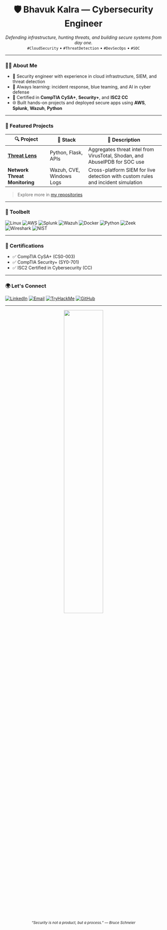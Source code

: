 <h1 align="center">🛡️ Bhavuk Kalra — Cybersecurity Engineer</h1>

<p align="center">
  <em>Defending infrastructure, hunting threats, and building secure systems from day one.</em><br>
  <code>#CloudSecurity</code> • <code>#ThreatDetection</code> • <code>#DevSecOps</code> • <code>#SOC</code>
</p>

---

### 👨‍💻 About Me

- 🔐 Security engineer with experience in cloud infrastructure, SIEM, and threat detection  
- 🧠 Always learning: incident response, blue teaming, and AI in cyber defense  
- 💬 Certified in **CompTIA CySA+**, **Security+**, and **ISC2 CC**  
- 🌐 Built hands-on projects and deployed secure apps using **AWS**, **Splunk**, **Wazuh**, **Python**

---

### 📂 Featured Projects

| 🔍 Project | 🔧 Stack | 📎 Description |
|-----------|----------|----------------|
| **[Threat Lens](https://threatlens.vercel.app)** | Python, Flask, APIs | Aggregates threat intel from VirusTotal, Shodan, and AbuseIPDB for SOC use |
| **Network Threat Monitoring** | Wazuh, CVE, Windows Logs | Cross-platform SIEM for live detection with custom rules and incident simulation |

> Explore more in [my repositories](https://github.com/bhavuk-kalra?tab=repositories)

---

### 🧰 Toolbelt

![Linux](https://img.shields.io/badge/-Linux-informational?style=flat&logo=linux)
![AWS](https://img.shields.io/badge/-AWS-232F3E?style=flat&logo=amazon-aws&logoColor=white)
![Splunk](https://img.shields.io/badge/-Splunk-black?style=flat&logo=splunk)
![Wazuh](https://img.shields.io/badge/-Wazuh-00599C?style=flat)
![Docker](https://img.shields.io/badge/-Docker-2496ED?style=flat&logo=docker&logoColor=white)
![Python](https://img.shields.io/badge/-Python-3776AB?style=flat&logo=python&logoColor=white)
![Zeek](https://img.shields.io/badge/-Zeek-lightgrey?style=flat)
![Wireshark](https://img.shields.io/badge/-Wireshark-blue?style=flat&logo=wireshark)
![NIST](https://img.shields.io/badge/-NIST%20800--61-4B0082?style=flat)

---

### 📜 Certifications

- ✅ CompTIA CySA+ (CS0-003)
- ✅ CompTIA Security+ (SY0-701)
- ✅ ISC2 Certified in Cybersecurity (CC)

---

### 🌍 Let's Connect

[![LinkedIn](https://img.shields.io/badge/-LinkedIn-blue?style=flat&logo=linkedin&logoColor=white)](https://linkedin.com/in/bhavuk-kalra)
[![Email](https://img.shields.io/badge/-Email-grey?style=flat&logo=gmail)](mailto:bhavukinfosec@gmail.com)
[![TryHackMe](https://img.shields.io/badge/-TryHackMe-red?style=flat&logo=tryhackme)](https://tryhackme.com/p/yourusername)
[![GitHub](https://img.shields.io/badge/-GitHub-black?style=flat&logo=github)](https://github.com/bhavuk-kalra)

---

<p align="center">
  <img src="https://github-readme-stats.vercel.app/api?username=bhavukkalra&show_icons=true&theme=dark&hide_title=true" width="50%" />
</p>

<p align="center">
  <sub><i>“Security is not a product, but a process.” — Bruce Schneier</i></sub>
</p>
